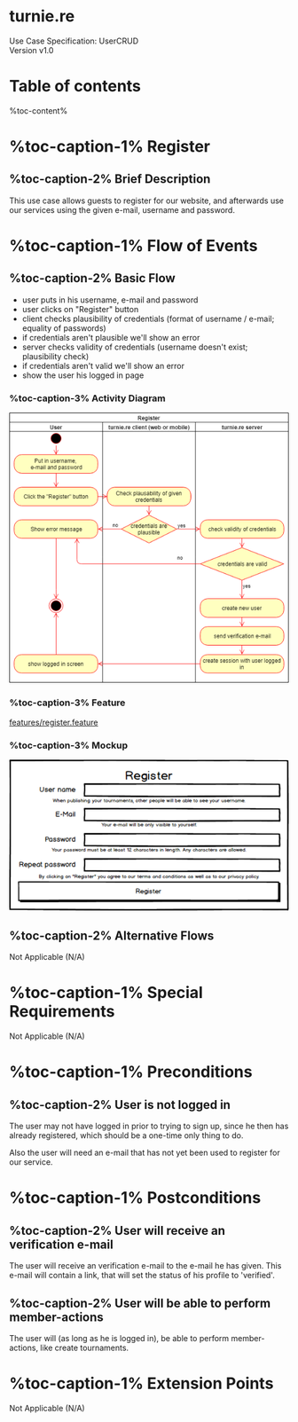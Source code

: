 # turnie.re

Use Case Specification: UserCRUD  
Version v1.0

# Table of contents

%toc-content%

# %toc-caption-1% Register

## %toc-caption-2% Brief Description

This use case allows guests to register for our website, and afterwards use our services using the given e-mail, username and password.

# %toc-caption-1% Flow of Events

## %toc-caption-2% Basic Flow

 - user puts in his username, e-mail and password
 - user clicks on "Register" button
 - client checks plausibility of credentials (format of username / e-mail; equality of passwords)
 - if credentials aren't plausible we'll show an error
 - server checks validity of credentials (username doesn't exist; plausibility check)
 - if credentials aren't valid we'll show an error
 - show the user his logged in page
 
### %toc-caption-3% Activity Diagram
![Activity Diagram](../imgs/use_case_register.png)

### %toc-caption-3% Feature
[features/register.feature](../features/register.feature)

### %toc-caption-3% Mockup
![Mockuo](../imgs/mockups/mockup_register.png)

## %toc-caption-2% Alternative Flows
Not Applicable (N/A)

# %toc-caption-1% Special Requirements
Not Applicable (N/A)

# %toc-caption-1% Preconditions

## %toc-caption-2% User is not logged in
The user may not have logged in prior to trying to sign up, since he then has already registered, which should be a one-time only thing to do.

Also the user will need an e-mail that has not yet been used to register for our service.

# %toc-caption-1% Postconditions

## %toc-caption-2% User will receive an verification e-mail
The user will receive an verification e-mail to the e-mail he has given.
This e-mail will contain a link, that will set the status of his profile to 'verified'.

## %toc-caption-2% User will be able to perform member-actions
The user will (as long as he is logged in), be able to perform member-actions, like create tournaments.

# %toc-caption-1% Extension Points
Not Applicable (N/A)
